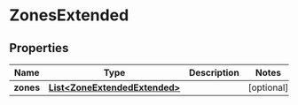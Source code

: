 
# ZonesExtended

## Properties
Name | Type | Description | Notes
------------ | ------------- | ------------- | -------------
**zones** | [**List&lt;ZoneExtendedExtended&gt;**](ZoneExtendedExtended.md) |  |  [optional]



